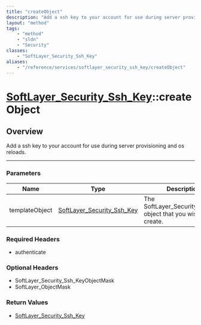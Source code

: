 ```yaml
---
title: "createObject"
description: "Add a ssh key to your account for use during server provisioning and os reloads."
layout: "method"
tags:
    - "method"
    - "sldn"
    - "Security"
classes:
    - "SoftLayer_Security_Ssh_Key"
aliases:
    - "/reference/services/softlayer_security_ssh_key/createObject"
---
```

# [SoftLayer_Security_Ssh_Key](/reference/services/SoftLayer_Security_Ssh_Key)::createObject





## Overview 
Add a ssh key to your account for use during server provisioning and os reloads. 

-----

### Parameters 
|Name | Type | Description |
| --- | --- | --- |
|templateObject| <a href='/reference/datatypes/SoftLayer_Security_Ssh_Key'>SoftLayer_Security_Ssh_Key </a>| The SoftLayer_Security_Ssh_Key object that you wish to create.|


### Required Headers
* authenticate


### Optional Headers
* SoftLayer_Security_Ssh_KeyObjectMask
* SoftLayer_ObjectMask

### Return Values
* <a href='/reference/datatypes/SoftLayer_Security_Ssh_Key'>SoftLayer_Security_Ssh_Key </a>




